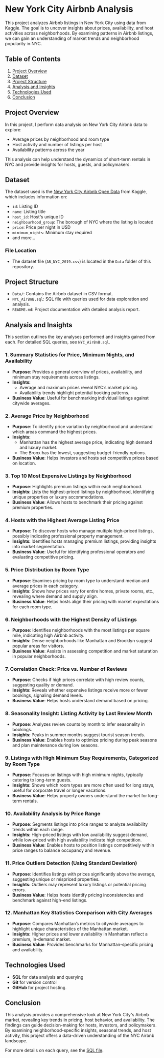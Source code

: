 # New York City Airbnb Analysis

This project analyzes Airbnb listings in New York City using data from Kaggle. The goal is to uncover insights about prices, availability, and host activities across neighborhoods. By examining patterns in Airbnb listings, we can gain an understanding of market trends and neighborhood popularity in NYC.

## Table of Contents
1. [Project Overview](#project-overview)
2. [Dataset](#dataset)
3. [Project Structure](#project-structure)
4. [Analysis and Insights](#analysis-and-insights)
5. [Technologies Used](#technologies-used)
6. [Conclusion](#conclusion)

## Project Overview

In this project, I perform data analysis on New York City Airbnb data to explore:
- Average prices by neighborhood and room type
- Host activity and number of listings per host
- Availability patterns across the year

This analysis can help understand the dynamics of short-term rentals in NYC and provide insights for hosts, guests, and policymakers.

## Dataset

The dataset used is the [New York City Airbnb Open Data](https://www.kaggle.com/datasets/dgomonov/new-york-city-airbnb-open-data) from Kaggle, which includes information on:
- `id`: Listing ID
- `name`: Listing title
- `host_id`: Host's unique ID
- `neighbourhood_group`: The borough of NYC where the listing is located
- `price`: Price per night in USD
- `minimum_nights`: Minimum stay required
- and more...

### File Location
- The dataset file (`AB_NYC_2019.csv`) is located in the `Data` folder of this repository.

## Project Structure

- `Data/`: Contains the Airbnb dataset in CSV format.
- `NYC_AirBnB.sql`: SQL file with queries used for data exploration and analysis.
- `README.md`: Project documentation with detailed analysis report.

## Analysis and Insights

This section outlines the key analyses performed and insights gained from each. For detailed SQL queries, see `NYC_AirBnB.sql`.

### 1. Summary Statistics for Price, Minimum Nights, and Availability
   - **Purpose**: Provides a general overview of prices, availability, and minimum stay requirements across listings.
   - **Insights**: 
     - Average and maximum prices reveal NYC’s market pricing.
     - Availability trends highlight potential booking patterns.
   - **Business Value**: Useful for benchmarking individual listings against citywide averages.

### 2. Average Price by Neighborhood
   - **Purpose**: To identify price variation by neighborhood and understand which areas command the highest prices.
   - **Insights**: 
     - Manhattan has the highest average price, indicating high demand and luxury market.
     - The Bronx has the lowest, suggesting budget-friendly options.
   - **Business Value**: Helps investors and hosts set competitive prices based on location.

### 3. Top 10 Most Expensive Listings by Neighborhood
   - **Purpose**: Highlights premium listings within each neighborhood.
   - **Insights**: Lists the highest-priced listings by neighborhood, identifying unique properties or luxury accommodations.
   - **Business Value**: Allows hosts to benchmark their pricing against premium properties.

### 4. Hosts with the Highest Average Listing Price
   - **Purpose**: To discover hosts who manage multiple high-priced listings, possibly indicating professional property management.
   - **Insights**: Identifies hosts managing premium listings, providing insights into market segmentation.
   - **Business Value**: Useful for identifying professional operators and evaluating competitive pricing.

### 5. Price Distribution by Room Type
   - **Purpose**: Examines pricing by room type to understand median and average prices in each category.
   - **Insights**: Shows how prices vary for entire homes, private rooms, etc., revealing where demand and supply align.
   - **Business Value**: Helps hosts align their pricing with market expectations for each room type.

### 6. Neighborhoods with the Highest Density of Listings
   - **Purpose**: Identifies neighborhoods with the most listings per square mile, indicating high Airbnb activity.
   - **Insights**: Dense neighborhoods like Manhattan and Brooklyn suggest popular areas for visitors.
   - **Business Value**: Assists in assessing competition and market saturation in popular neighborhoods.

### 7. Correlation Check: Price vs. Number of Reviews
   - **Purpose**: Checks if high prices correlate with high review counts, suggesting quality or demand.
   - **Insights**: Reveals whether expensive listings receive more or fewer bookings, signaling demand levels.
   - **Business Value**: Helps hosts understand demand based on pricing.

### 8. Seasonality Insight: Listing Activity by Last Review Month
   - **Purpose**: Analyzes review counts by month to infer seasonality in bookings.
   - **Insights**: Peaks in summer months suggest tourist season trends.
   - **Business Value**: Enables hosts to optimize pricing during peak seasons and plan maintenance during low seasons.

### 9. Listings with High Minimum Stay Requirements, Categorized by Room Type
   - **Purpose**: Focuses on listings with high minimum nights, typically catering to long-term guests.
   - **Insights**: Shows which room types are more often used for long stays, useful for corporate travel or longer vacations.
   - **Business Value**: Helps property owners understand the market for long-term rentals.

### 10. Availability Analysis by Price Range
   - **Purpose**: Segments listings into price ranges to analyze availability trends within each range.
   - **Insights**: High-priced listings with low availability suggest demand, while low-priced with high availability indicate high competition.
   - **Business Value**: Enables hosts to position listings competitively within price ranges to balance occupancy and revenue.

### 11. Price Outliers Detection (Using Standard Deviation)
   - **Purpose**: Identifies listings with prices significantly above the average, suggesting unique or mispriced properties.
   - **Insights**: Outliers may represent luxury listings or potential pricing errors.
   - **Business Value**: Helps hosts identify pricing inconsistencies and benchmark against high-end listings.

### 12. Manhattan Key Statistics Comparison with City Averages
   - **Purpose**: Compares Manhattan’s metrics to citywide averages to highlight unique characteristics of the Manhattan market.
   - **Insights**: Higher prices and lower availability in Manhattan reflect a premium, in-demand market.
   - **Business Value**: Provides benchmarks for Manhattan-specific pricing and availability.

## Technologies Used

- **SQL** for data analysis and querying
- **Git** for version control
- **GitHub** for project hosting.

## Conclusion

This analysis provides a comprehensive look at New York City's Airbnb market, revealing key trends in pricing, host behavior, and availability. The findings can guide decision-making for hosts, investors, and policymakers. By examining neighborhood-specific insights, seasonal trends, and host activity, this project offers a data-driven understanding of the NYC Airbnb landscape.

For more details on each query, see the [SQL file](./NYC_AirBnB.sql).
